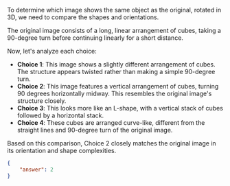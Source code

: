 To determine which image shows the same object as the original, rotated in 3D, we need to compare the shapes and orientations.

The original image consists of a long, linear arrangement of cubes, taking a 90-degree turn before continuing linearly for a short distance.

Now, let's analyze each choice:

- **Choice 1**: This image shows a slightly different arrangement of cubes. The structure appears twisted rather than making a simple 90-degree turn.
- **Choice 2**: This image features a vertical arrangement of cubes, turning 90 degrees horizontally midway. This resembles the original image's structure closely.
- **Choice 3**: This looks more like an L-shape, with a vertical stack of cubes followed by a horizontal stack.
- **Choice 4**: These cubes are arranged curve-like, different from the straight lines and 90-degree turn of the original image.

Based on this comparison, Choice 2 closely matches the original image in its orientation and shape complexities.

```json
{
    "answer": 2
}
```